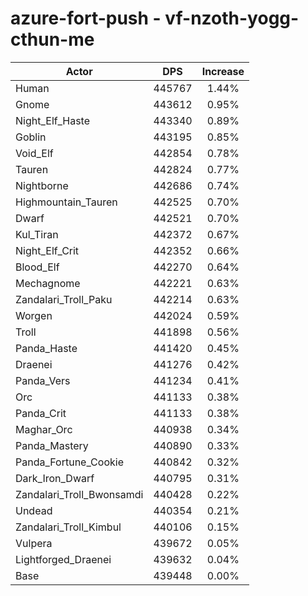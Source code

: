 # azure-fort-push - vf-nzoth-yogg-cthun-me
| Actor | DPS | Increase |
|---|:---:|:---:|
|Human|445767|1.44%|
|Gnome|443612|0.95%|
|Night_Elf_Haste|443340|0.89%|
|Goblin|443195|0.85%|
|Void_Elf|442854|0.78%|
|Tauren|442824|0.77%|
|Nightborne|442686|0.74%|
|Highmountain_Tauren|442525|0.70%|
|Dwarf|442521|0.70%|
|Kul_Tiran|442372|0.67%|
|Night_Elf_Crit|442352|0.66%|
|Blood_Elf|442270|0.64%|
|Mechagnome|442221|0.63%|
|Zandalari_Troll_Paku|442214|0.63%|
|Worgen|442024|0.59%|
|Troll|441898|0.56%|
|Panda_Haste|441420|0.45%|
|Draenei|441276|0.42%|
|Panda_Vers|441234|0.41%|
|Orc|441133|0.38%|
|Panda_Crit|441133|0.38%|
|Maghar_Orc|440938|0.34%|
|Panda_Mastery|440890|0.33%|
|Panda_Fortune_Cookie|440842|0.32%|
|Dark_Iron_Dwarf|440795|0.31%|
|Zandalari_Troll_Bwonsamdi|440428|0.22%|
|Undead|440354|0.21%|
|Zandalari_Troll_Kimbul|440106|0.15%|
|Vulpera|439672|0.05%|
|Lightforged_Draenei|439632|0.04%|
|Base|439448|0.00%|
